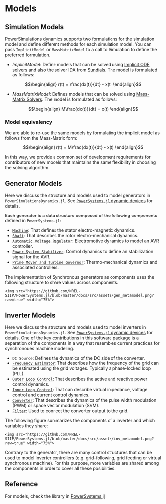 
# Models

## Simulation Models

PowerSimulations dynamics supports two formulations for the simulation model and define different
methods for each simulation model. You can pass `ImplicitModel` or `MassMatrixModel` to a
call to Simulation to define the preferred formulation.

- *ImplicitModel*: Define models that can be solved using [Implicit ODE solvers](https://diffeq.sciml.ai/stable/solvers/dae_solve/#OrdinaryDiffEq.jl-(Implicit-ODE))
and also the solver IDA from [Sundials](https://diffeq.sciml.ai/stable/solvers/dae_solve/#Sundials.jl). The model is formulated as follows:

```math
\begin{align}
r(t) = \frac{dx(t)}{dt} - x(t)
\end{align}
```

- *MassMatrixModel*: Defines models that can be solved using [Mass-Matrix Solvers](https://diffeq.sciml.ai/stable/solvers/dae_solve/#OrdinaryDiffEq.jl-(Mass-Matrix)).
The model is formulated as follows:

```math
\begin{align}
M\frac{dx(t)}{dt} = x(t)
\end{align}
```

### Model equivalency

We are able to re-use the same models by formulating the implicit model as follows from the
Mass-Matrix form:

```math
\begin{align}
r(t) = M\frac{dx(t)}{dt} - x(t)
\end{align}
```

In this way, we provide a common set of development requirements for contributors of new models
that maintains the same flexibility in choosing the solving algorithm.

## Generator Models

Here we discuss the structure and models used to model generators in `PowerSimulationsDynamics.jl`. See [`PowerSystems.jl` dynamic devices](https://nrel-siip.github.io/PowerSystems.jl/stable/modeler_guide/example_dynamic_data/)
for details.

Each generator is a data structure composed of the following components defined in `PowerSystems.jl`:

- [`Machine`](https://nrel-siip.github.io/PowerSystems.jl/stable/model_library/generated_Machine/#Machine): That defines the stator electro-magnetic dynamics.
- [`Shaft`](https://nrel-siip.github.io/PowerSystems.jl/stable/model_library/generated_Shaft/#Shaft): That describes the rotor electro-mechanical dynamics.
- [`Automatic Voltage Regulator`](https://nrel-siip.github.io/PowerSystems.jl/stable/model_library/generated_AVR/#AVR): Electromotive dynamics to model an AVR controller.
- [`Power System Stabilizer`](https://nrel-siip.github.io/PowerSystems.jl/stable/model_library/generated_PSS/#PSS): Control dynamics to define an stabilization signal for the AVR.
- [`Prime Mover and Turbine Governor`](https://nrel-siip.github.io/PowerSystems.jl/stable/model_library/generated_TurbineGov/#TurbineGov): Thermo-mechanical dynamics and associated controllers.

The implementation of Synchronous generators as components uses the following structure to
share values across components.

```@raw html
<img src="https://github.com/NREL-SIIP/PowerSystems.jl/blob/master/docs/src/assets/gen_metamodel.png?raw=true" width="75%">
```

## Inverter Models

Here we discuss the structure and models used to model inverters in `PowerSimulationsDynamics.jl`. See [`PowerSystems.jl` dynamic devices](https://nrel-siip.github.io/PowerSystems.jl/stable/modeler_guide/example_dynamic_data/)
for details. One of the key contributions in this software package is a separation of the
components in a way that resembles current practices for synchronoues machine modeling.

- [`DC Source`](https://nrel-siip.github.io/PowerSystems.jl/stable/model_library/generated_DCSource/#DCSource): Defines the dynamics of the DC side of the converter.
- [`Frequency Estimator`](https://nrel-siip.github.io/PowerSystems.jl/stable/model_library/generated_FrequencyEstimator/#FrequencyEstimator): That describes how the frequency of the grid can be estimated using the grid voltages. Typically a phase-locked loop (PLL).
- [`Outer Loop Control`](https://nrel-siip.github.io/PowerSystems.jl/stable/model_library/outer_control/#OuterControl): That describes the active and reactive power control dynamics.
- [`Inner Loop Control`](https://nrel-siip.github.io/PowerSystems.jl/stable/model_library/generated_InnerControl/#InnerControl): That can describe virtual impedance, voltage control and current control dynamics.
- [`Converter`](https://nrel-siip.github.io/PowerSystems.jl/stable/model_library/generated_Converter/#Converter): That describes the dynamics of the pulse width modulation (PWM) or space vector modulation (SVM).
- [`Filter`](https://nrel-siip.github.io/PowerSystems.jl/stable/model_library/generated_Filter/): Used to connect the converter output to the grid.

The following figure summarizes the components of a inverter and which variables they share:

```@raw html
<img src="https://github.com/NREL-SIIP/PowerSystems.jl/blob/master/docs/src/assets/inv_metamodel.png?raw=true" width="75%">
```

Contrary to the generator, there are many control structures that can be used to model
inverter controllers (e.g. grid-following, grid feeding or virtual synchronous machine).
For this purpose, more variables are shared among the components in order to cover all
these posibilities.

## Reference

For models, check the library in [PowerSystems.jl](https://nrel-siip.github.io/PowerSystems.jl/stable/)
